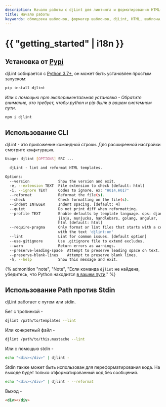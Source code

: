 ```yaml
---
description: Начало работы с djLint для линтинга и форматирования HTML-шаблонов. Воспользуйтесь простым интерфейсом cli и множеством опций форматирования.
title: Начало работы
keywords: облицовка шаблонов, форматер шаблонов, djLint, HTML, шаблоны, форматер, линтер, использование
---
```


# {{ "getting_started" | i18n }}

## Установка от [Pypi](https://pypi.org/project/djlint/)

djLint собирается с [Python 3.7+](https://python.org), он может быть установлен простым запуском:

```bash
pip install djlint
```

_Или с помощью npm экспериментальная установка - Обратите внимание, это требует, чтобы python и pip были в вашем системном пути._

```bash
npm i djlint
```

## Использование CLI

djLint - это приложение командной строки. Для расширенной настройки смотрите `конфигурация`.

```bash
Usage: djlint [OPTIONS] SRC ...

  djLint · lint and reformat HTML templates.

Options:
  --version             Show the version and exit.
  -e, --extension TEXT  File extension to check [default: html]
  -i, --ignore TEXT     Codes to ignore. ex: "H014,H017"
  --reformat            Reformat the file(s).
  --check               Check formatting on the file(s).
  --indent INTEGER      Indent spacing. [default: 4]
  --quiet               Do not print diff when reformatting.
  --profile TEXT        Enable defaults by template language. ops: django,
                        jinja, nunjucks, handlebars, golang, angular,
                        html [default: html]
  --require-pragma      Only format or lint files that starts with a comment
                        with the text 'djlint:on'
  --lint                Lint for common issues. [default option]
  --use-gitignore       Use .gitignore file to extend excludes.
  --warn                Return errors as warnings.
  --preserve-leading-space  Attempt to preserve leading space on text.
  --preserve-blank-lines    Attempt to preserve blank lines.
  -h, --help            Show this message and exit.
```

{% admonition
   "note",
   "Note",
   "Если команда `djlint` не найдена, убедитесь, что Python находится [в вашем пути](https://www.geeksforgeeks.org/how-to-add-python-to-windows-path/)."
%}

## Использование Path против Stdin

djLint работает с путем или stdin.

Бег с тропинкой -

```bash
djlint /path/to/templates --lint
```

Или конкретный файл -

```bash
djlint /path/to/this.mustache --lint
```

Или с помощью stdin -

```bash
echo "<div></div>" | djlint -
```

Stdin также может быть использован для переформатирования кода. На выходе будет только отформатированный код без сообщений.

```bash
echo "<div></div>" | djlint - --reformat
```

Выход -

```html
<div></div>
```
